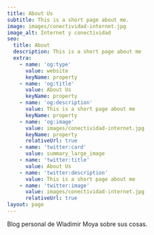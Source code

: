 ```yaml
---
title: About Us
subtitle: This is a short page about me.
image: images/conectividad-internet.jpg
image_alt: Internet y conectividad
seo:
  title: About
  description: This is a short page about me
  extra:
    - name: 'og:type'
      value: website
      keyName: property
    - name: 'og:title'
      value: About Us
      keyName: property
    - name: 'og:description'
      value: This is a short page about me
      keyName: property
    - name: 'og:image'
      value: images/conectividad-internet.jpg
      keyName: property
      relativeUrl: true
    - name: 'twitter:card'
      value: summary_large_image
    - name: 'twitter:title'
      value: About Us
    - name: 'twitter:description'
      value: This is a short page about me
    - name: 'twitter:image'
      value: images/conectividad-internet.jpg
      relativeUrl: true
layout: page
---
```


Blog personal de Wladimir Moya sobre sus cosas.
